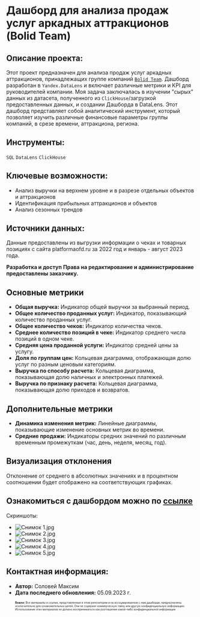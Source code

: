<h1>Дашборд для анализа продаж услуг аркадных аттракционов (Bolid Team)</h1>

<h2>Описание проекта:</h2>

Этот проект предназначен для анализа продаж услуг аркадных аттракционов, принадлежащих группе компаний [`Bolid Team`](https://bolid.team). Дашборд разработан в `Yandex.DataLens` и включает различные метрики и KPI для руководителей компании.
Моя задача заключалась в изучении "сырых" данных из датасета, полученного из `ClickHouse`/загрузкой предоставленных данных, и создании Дашборда в DataLens. Этот дашборд представляет собой аналитический инструмент, который позволяет изучить различные финансовые параметры группы компаний, в срезе времени, аттракциона, региона.

<h2>Инструменты:</h2> 

`SQL` `DataLens` `ClickHouse` 

<h2>Ключевые возможности:</h2>
<ul>
<li>Анализ выручки на верхнем уровне и в разрезе отдельных объектов и аттракционов</li>
<li>Идентификация прибыльных аттракционов и объектов</li>
<li>Анализ сезонных трендов</li>
</ul>

<h2>Источники данных:</h2>

Данные предоставлены из выгрузки информации о чеках и товарных позициях с сайта platformaofd.ru за 2022 год и январь - август 2023 года.

<strong>Разработка и доступ</strong>
<b>Права на редактирование и администрирование предоставлены заказчику.</b>

<h2>Основные метрики</h2>
<ul>
  <li><strong>Общая выручка:</strong> Индикатор общей выручки за выбранный период.</li>
  <li><strong>Общее количество проданных услуг:</strong> Индикатор, показывающий количество проданных услуг.</li>
  <li><strong>Общее количество чеков:</strong> Индикатор количества чеков.</li>
  <li><strong>Среднее количество позиций в чеке:</strong> Индикатор среднего числа позиций в одном чеке.</li>
  <li><strong>Средняя цена проданной услуги:</strong> Индикатор средней цены за услугу.</li>
  <li><strong>Доля по группам цен:</strong> Кольцевая диаграмма, отображающая долю услуг по разным ценовым категориям.</li>
  <li><strong>Выручка по способу расчета:</strong> Кольцевая диаграмма, показывающая долю наличных и электронных платежей.</li>
  <li><strong>Выручка по признаку расчета:</strong> Кольцевая диаграмма, показывающая долю приходов и возвратов.</li>
</ul>

<h2>Дополнительные метрики</h2>
<ul>
  <li><strong>Динамика изменения метрик:</strong> Линейные диаграммы, показывающие изменение основных метрик во времени.</li>
  <li><strong>Средние продажи:</strong> Индикаторы средних значений по различным временным промежуткам (час, день, неделя, месяц, год).</li>
</ul>

<h2>Визуализация отклонения</h2>
<p>Отклонение от среднего в абсолютных значениях и в процентном соотношении будет отображено на соответствующих графиках.</p>

<h2>Ознакомиться с дашбордом можно по <a href="https://datalens.yandex/hk8wbh5s41ks6">ссылке</a></h2>

<p>Скриншоты:</p>
<ul>
  <li><img src="https://i.postimg.cc/DZydBJYn/1.jpg" alt="Снимок 1.jpg"></li>
  <li><img src="https://i.postimg.cc/3JPsVYTP/2.jpg" alt="Снимок 2.jpg"></li>
  <li><img src="https://i.postimg.cc/yNWr8GsF/3.jpg" alt="Снимок 3.jpg"></li>
  <li><img src="https://i.postimg.cc/43ChY7TB/4.jpg" alt="Снимок 4.jpg"></li>
  <li><img src="https://i.postimg.cc/7PBGgQkC/5.jpg" alt="Снимок 5.jpg"></li>
</ul>

  
<h2>Контактная информация:</h2>
<ul>
<li><strong>Автор:</strong> Соловей Максим</li>
<li><strong>Дата последнего обновления:</strong> 05.09.2023 г.</li>

<p></p>

<p>
  <span style="font-size: 50%;">
    <strong>Важно:</strong> Все материалы и ссылки, представленные в этом репозитории и на ассоциированном с ним дашборде, предназначены исключительно для ознакомительных целей. Они не содержат коммерческую тайну или другую конфиденциальную информацию. Использование этих материалов не должно восприниматься как разглашение какой-либо конфиденциальной информации.
  </span>
</p>


